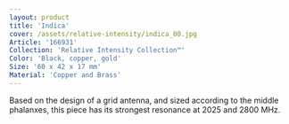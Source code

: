 ```yaml
---
layout: product
title: 'Indica'
cover: /assets/relative-intensity/indica_00.jpg
Article: '166931'
Collection: 'Relative Intensity Collection™'
Color: 'Black, copper, gold'
Size: '60 x 42 x 17 mm'
Material: 'Copper and Brass'
---
```

Based on the design of a grid antenna, and sized according to the middle phalanxes, this piece has its strongest resonance at 2025 and 2800 MHz.
